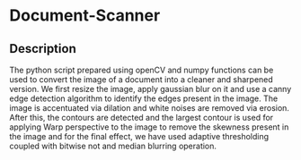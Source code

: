 # Document-Scanner

## Description

The python script prepared using openCV and numpy functions can be used to convert the image of a document into a cleaner and sharpened version.
We first resize the image, apply gaussian blur on it and use a canny edge detection algorithm to identify the edges present in the image. The image is accentuated via dilation and white noises are removed via erosion. After this, the contours are detected and the largest contour is used for applying Warp perspective to the image to remove the skewness present in the image and for the final effect, we have used adaptive thresholding coupled with bitwise not and median blurring operation.






